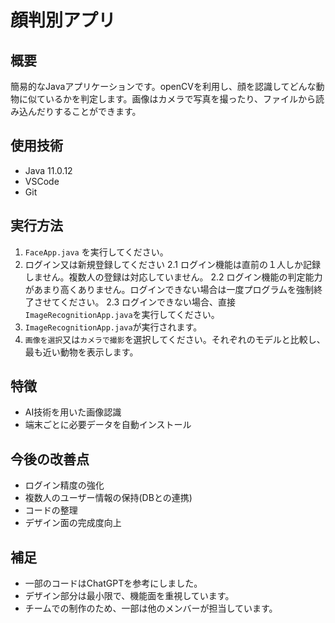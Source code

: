 # 顔判別アプリ

## 概要
簡易的なJavaアプリケーションです。openCVを利用し、顔を認識してどんな動物に似ているかを判定します。画像はカメラで写真を撮ったり、ファイルから読み込んだりすることができます。

## 使用技術
- Java 11.0.12
- VSCode
- Git

## 実行方法
1. `FaceApp.java` を実行してください。
2. ログイン又は新規登録してください
   2.1  ログイン機能は直前の１人しか記録しません。複数人の登録は対応していません。
   2.2  ログイン機能の判定能力があまり高くありません。ログインできない場合は一度プログラムを強制終了させてください。
   2.3  ログインできない場合、直接`ImageRecognitionApp.java`を実行してください。
3. `ImageRecognitionApp.java`が実行されます。
4. `画像を選択`又は`カメラで撮影`を選択してください。それぞれのモデルと比較し、最も近い動物を表示します。

## 特徴
- AI技術を用いた画像認識
- 端末ごとに必要データを自動インストール

## 今後の改善点
- ログイン精度の強化
- 複数人のユーザー情報の保持(DBとの連携)
- コードの整理
- デザイン面の完成度向上

## 補足
- 一部のコードはChatGPTを参考にしました。
- デザイン部分は最小限で、機能面を重視しています。
- チームでの制作のため、一部は他のメンバーが担当しています。
